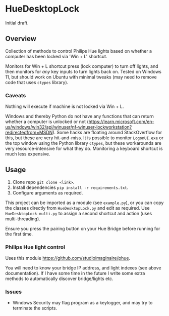 # HueDesktopLock

Initial draft.

## Overview

Collection of methods to control Philips Hue lights based on whether a computer has been locked via 'Win + L' shortcut.

Monitors for Win + L shortcut press (lock computer) to turn off lights, and then monitors for _any_ key inputs to turn lights back on. Tested on Windows 11, but should work on Ubuntu with minimal tweaks (may need to remove code that uses `ctypes` library).

### Caveats

Nothing will execute if machine is not locked via Win + L.

Windows and thereby Python do not have any functions that can return whether a computer is unlocked or not (https://learn.microsoft.com/en-us/windows/win32/api/winuser/nf-winuser-lockworkstation?redirectedfrom=MSDN). Some hacks are floating around StackOverflow for this, but these are very hit-and-miss. It is possible to monitor `LogonUI.exe` or the top window using the Python library `ctypes`, but these workarounds are very resource-intensive for what they do. Monitoring a keyboard shortcut is much less expensive.

## Usage

1. Clone repo `git clone <link>`.
2. Install dependencies `pip install -r requirements.txt`.
3. Configure arguments as required.

This project can be imported as a module (see `example.py`), or you can copy the classes directly from `HueDesktopLock.py` and edit as required. Use `HueDesktopLock-multi.py` to assign a second shortcut and action (uses multi-threading).

Ensure you press the pairing button on your Hue Bridge before running for the first time.

### Philips Hue light control

Uses this module https://github.com/studioimaginaire/phue.

You will need to know your bridge IP address, and light indexes (see above documentation). If I have some time in the future I write some extra methods to automatically discover bridge/lights etc.

### Issues

- Windows Security may flag program as a keylogger, and may try to terminate the scripts.
